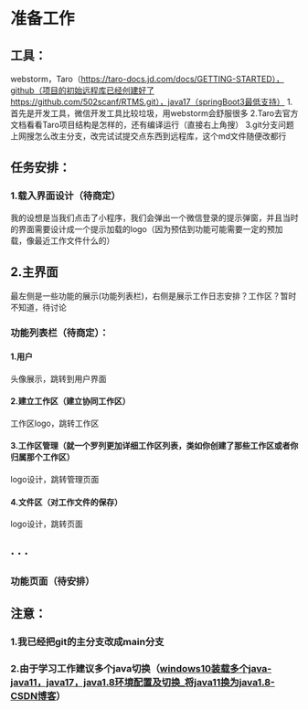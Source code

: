 # 准备工作

## 工具：

webstorm，Taro（https://taro-docs.jd.com/docs/GETTING-STARTED），github（项目的初始远程库已经创建好了https://github.com/502scanf/RTMS.git），java17（springBoot3最低支持）
1.首先是开发工具，微信开发工具比较垃圾，用webstorm会舒服很多
2.Taro去官方文档看看Taro项目结构是怎样的，还有编译运行（直接右上角搜）
3.git分支问题上网搜怎么改主分支，改完试试提交点东西到远程库，这个md文件随便改都行

## 任务安排：

 ### 1.载入界面设计（待商定）

我的设想是当我们点击了小程序，我们会弹出一个微信登录的提示弹窗，并且当时的界面需要设计成一个提示加载的logo（因为预估到功能可能需要一定的预加载，像最近工作文件什么的）

## 2.主界面

最左侧是一些功能的展示(功能列表栏)，右侧是展示工作日志安排？工作区？暂时不知道，待讨论

### 功能列表栏（待商定）：

#### 1.用户

头像展示，跳转到用户界面

#### 2.建立工作区（建立协同工作区）

工作区logo，跳转工作区

#### 3.工作区管理（就一个罗列更加详细工作区列表，类如你创建了那些工作区或者你归属那个工作区）

logo设计，跳转管理页面

#### 4.文件区（对工作文件的保存）

logo设计，跳转页面

## · · · 

### 功能页面（待安排）



## 注意：

### 1.我已经把git的主分支改成main分支

### 2.由于学习工作建议多个java切换（[windows10装载多个java-java11，java17，java1.8环境配置及切换_将java11换为java1.8-CSDN博客](https://blog.csdn.net/weixin_44108204/article/details/135765545?ops_request_misc=%7B%22request%5Fid%22%3A%2239D06953-1716-4528-A859-7D4F118BF8E2%22%2C%22scm%22%3A%2220140713.130102334..%22%7D&request_id=39D06953-1716-4528-A859-7D4F118BF8E2&biz_id=0&utm_medium=distribute.pc_search_result.none-task-blog-2~all~top_positive~default-1-135765545-null-null.142^v100^pc_search_result_base8&utm_term=windows安装多个java版本&spm=1018.2226.3001.4187)）

